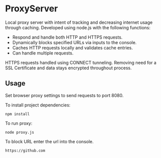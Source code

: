 # ProxyServer
Local proxy server with intent of tracking and decreasing internet usage through caching.
Developed using node.js with the following functions:

* Respond and handle both HTTP and HTTPS requests. 
* Dynamically blocks specified URLs via inputs to the console.
* Caches HTTP requests locally and validates cache entries.
* Can handle multiple requests.

HTTPS requests handled using CONNECT tunneling. Removing need for a SSL Certificate and data stays encrypted throughout process.

## Usage
Set browser proxy settings to send requests to port 8080.

To install project dependencies: 
```
npm install
```

To run proxy:
```
node proxy.js
```

To block URL enter the url into the console.
```
https://github.com
```
